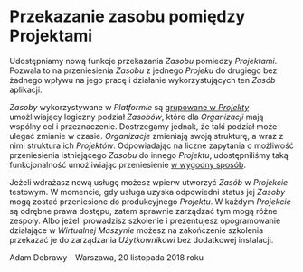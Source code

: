 # Przekazanie zasobu pomiędzy Projektami

Udostępniamy nową funkcje przekazania *Zasobu* pomiedzy *Projektami*. Pozwala to na przeniesienia *Zasobu* z jednego *Projeku* do drugiego bez żadnego wpływu na jego pracę i działanie wykorzystujących ten *Zasób* aplikacji.

*Zasoby* wykorzystywane w *Platformie* są [grupowane w *Projekty*](/platform/project.md)  umożliwiający logiczny podział *Zasobów*, które dla *Organizacji* mają wspólny cel i przeznaczenie. Dostrzegamy jednak, że taki podział może ulegać zmianie w czasie. *Organizacje* zmieniają swoją strukturę, a wraz z nimi struktura ich *Projektów*. Odpowiadając na liczne zapytania o możliwość przeniesienia istniejącego *Zasobu* do innego *Projektu*, udostępniliśmy taką funkcjonalność umożliwiając przeniesienie [w wygodny sposób](/guide/resource/transfer.md).

Jeżeli wdrażasz nową usługę możesz wpierw utworzyć *Zasób* w *Projekcie* testowym. W momencie, gdy usługa uzyska odpowiedni status jej *Zasoby* mogą zostać przeniesione do produkcyjnego *Projektu*. W każdym *Projekcie* są odrębne prawa dostępu, zatem sprawnie zarządzać tym mogą różne zespoły. Albo jeżeli prowadzisz szkolenie i prezentujesz opogramowanie działające w *Wirtualnej Maszynie* możesz na zakończenie szkolenia przekazać je do zarządzania *Użytkownikowi* bez dodatkowej instalacji.

Adam Dobrawy - Warszawa, 20 listopada 2018 roku